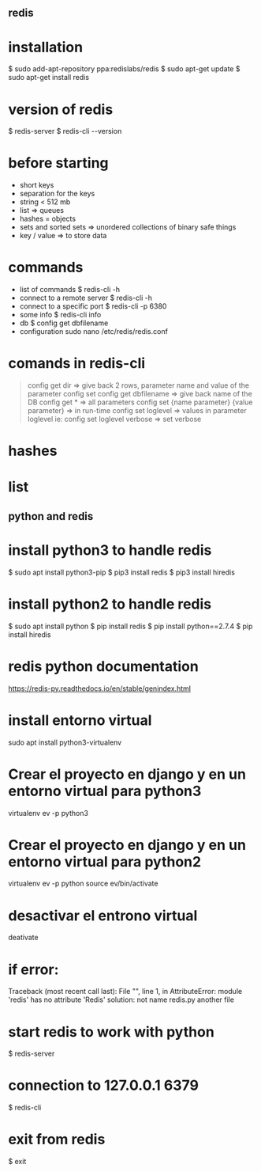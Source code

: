 ##  redis

# installation
$ sudo add-apt-repository ppa:redislabs/redis
$ sudo apt-get update
$ sudo apt-get install redis

# version of redis
$ redis-server
$ redis-cli --version

# before starting
- short keys
- separation for the keys
- string < 512 mb
- list => queues
- hashes = objects
- sets and sorted sets => unordered collections of binary safe things
- key / value => to store data

# commands
- list of commands
    $ redis-cli -h 
- connect to a remote server
    $ redis-cli -h 
- connect to a specific port
    $ redis-cli -p 6380
- some info
    $ redis-cli info
- db
    $ config get dbfilename
- configuration
    sudo nano /etc/redis/redis.conf

# comands in redis-cli
> config get dir  => give back 2 rows, parameter name and value of the parameter
> config set
> config get dbfilename => give back name of the DB
> config get * => all parameters
> config set {name parameter} {value parameter} => in run-time
> config set loglevel => values in parameter loglevel
ie: config set loglevel verbose => set verbose
>
>
>
>
>
>


# hashes


# list




## python and redis

# install python3 to handle redis
$ sudo apt install python3-pip
$ pip3 install redis
$ pip3 install hiredis

# install python2 to handle redis
$ sudo apt install python
$ pip install redis
$ pip install python==2.7.4
$ pip install hiredis

# redis python  documentation
https://redis-py.readthedocs.io/en/stable/genindex.html

# install entorno virtual
sudo apt install python3-virtualenv

# Crear el proyecto en django y en un entorno virtual para python3
virtualenv ev -p python3

# Crear el proyecto en django y en un entorno virtual para python2
virtualenv ev -p python
source ev/bin/activate

# desactivar el entrono virtual
deativate

# if error:
Traceback (most recent call last):
  File "<stdin>", line 1, in <module>
AttributeError: module 'redis' has no attribute 'Redis'
solution: not name redis.py another file

# start redis to work with python
$ redis-server

# connection to 127.0.0.1 6379
$ redis-cli

# exit from redis
$ exit








